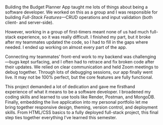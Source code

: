 Building the Budget Planner App taught me lots of things about being a software developer. We worked on this as a group and I was responsible for building *Full-Stack Features*—CRUD operations and input validation (both client- and server-side).

However, working in a group of first-timers meant none of us had much full-stack experience, so it was really difficult. I finished my part, but it broke after my teammates updated the code, so I had to fill in the gaps where needed. I ended up working on almost every part of the app.

Connecting my teammates’ front-end work to my backend was challenging—bugs kept surfacing, and I often had to retrace and fix broken code after their updates. We relied on clear communication and held Zoom meetings to debug together. Through lots of debugging sessions, our app finally went live. It may not be 100% perfect, but the core features are fully functional.

This project demanded a lot of dedication and gave me firsthand experience of what it means to be a software developer. I broadened my coding skills and learned to use tools like Render, Postman, and MongoDB. Finally, embedding the live application into my personal portfolio let me bring together responsive design, theming, version control, and deployment skills. From HTML/CSS basics to a fully deployed full-stack project, this final step ties together everything I’ve learned this semester.
